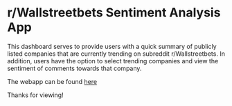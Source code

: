 # r/Wallstreetbets Sentiment Analysis App


This dashboard serves to provide users with a quick summary of publicly listed companies that are currently trending on subreddit r/Wallstreetbets. In addition, users have the option to select trending companies and view the sentiment of comments towards that company. 

The webapp can be found [here](https://wsb-sentiment-analysis.herokuapp.com/)

Thanks for viewing! 
